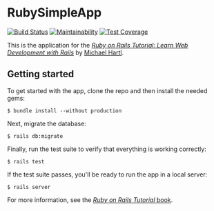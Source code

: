 # RubySimpleApp
[![Build Status](https://travis-ci.org/baenans/RubySimpleApp.svg?branch=master)](https://travis-ci.org/baenans/RubySimpleApp)
[![Maintainability](https://api.codeclimate.com/v1/badges/34f077cb277f689c4f37/maintainability)](https://codeclimate.com/github/baenans/RubySimpleApp/maintainability)
[![Test Coverage](https://api.codeclimate.com/v1/badges/34f077cb277f689c4f37/test_coverage)](https://codeclimate.com/github/baenans/RubySimpleApp/test_coverage)


This is the application for the
[*Ruby on Rails Tutorial:
Learn Web Development with Rails*](http://www.railstutorial.org/)
by [Michael Hartl](http://www.michaelhartl.com/).

## Getting started

To get started with the app, clone the repo and then install the needed gems:

```
$ bundle install --without production
```

Next, migrate the database:

```
$ rails db:migrate
```

Finally, run the test suite to verify that everything is working correctly:

```
$ rails test
```

If the test suite passes, you'll be ready to run the app in a local server:

```
$ rails server
```

For more information, see the
[*Ruby on Rails Tutorial* book](http://www.railstutorial.org/book).